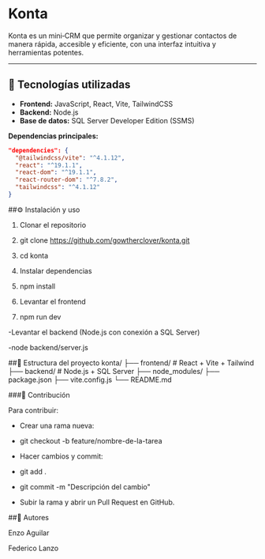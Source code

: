 # Konta

Konta es un mini‑CRM que permite organizar y gestionar contactos de manera rápida, accesible y eficiente, con una interfaz intuitiva y herramientas potentes.

---

## 🚀 Tecnologías utilizadas

- **Frontend:** JavaScript, React, Vite, TailwindCSS  
- **Backend:** Node.js  
- **Base de datos:** SQL Server Developer Edition (SSMS)  

**Dependencias principales:**
```json
"dependencies": {
  "@tailwindcss/vite": "^4.1.12",
  "react": "^19.1.1",
  "react-dom": "^19.1.1",
  "react-router-dom": "^7.8.2",
  "tailwindcss": "^4.1.12"
}
```

##⚙️ Instalación y uso

1. Clonar el repositorio

2. git clone https://github.com/gowtherclover/konta.git
3. cd konta
4. Instalar dependencias

5. npm install


6. Levantar el frontend

7. npm run dev


-Levantar el backend (Node.js con conexión a SQL Server)

-node backend/server.js


##📂 Estructura del proyecto
konta/
├── frontend/      # React + Vite + Tailwind
├── backend/       # Node.js + SQL Server
├── node_modules/
├── package.json
├── vite.config.js
└── README.md

###🤝 Contribución

Para contribuir:

- Crear una rama nueva:

- git checkout -b feature/nombre-de-la-tarea


- Hacer cambios y commit:

- git add .
- git commit -m "Descripción del cambio"


- Subir la rama y abrir un Pull Request en GitHub.

##👥 Autores


Enzo Aguilar

Federico Lanzo